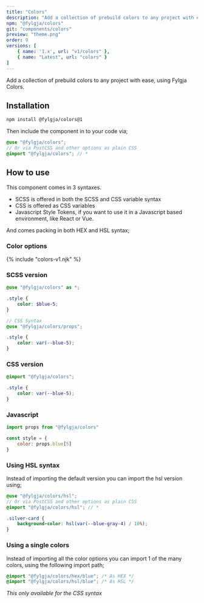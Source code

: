 ```yaml
---
title: "Colors"
description: "Add a collection of prebuild colors to any project with ease, using Fylgja Colors."
npm: "@fylgja/colors"
git: "components/colors"
preview: "theme.png"
order: 9
versions: [
    { name: '1.x', url: "v1/colors" },
    { name: "Latest", url: "colors" }
]
---
```


Add a collection of prebuild colors to any project with ease, using Fylgja Colors.

## Installation

```bash
npm install @fylgja/colors@1
```

Then include the component in to your code via;

```scss
@use "@fylgja/colors";
// Or via PostCSS and other options as plain CSS
@import "@fylgja/colors"; // *
```

## How to use

This component comes in 3 syntaxes.

- SCSS is offered in both the SCSS and CSS variable syntax
- CSS is offered as CSS variables
- Javascript Style Tokens,
  if you want to use it in a Javascript based environment, like React or Vue.

And comes packing in both HEX and HSL syntax;

### Color options

{% include "colors-v1.njk" %}

### SCSS version

```scss
@use "@fylgja/colors" as *;

.style {
    color: $blue-5;
}

// CSS Syntax
@use "@fylgja/colors/props";

.style {
    color: var(--blue-5);
}
```

### CSS version

```css
@import "@fylgja/colors";

.style {
    color: var(--blue-5);
}
```

### Javascript

```js
import props from "@fylgja/colors"

const style = {
    color: props.blue[5]
}
```

### Using HSL syntax

Instead of importing the default version you can import the hsl version using;

```scss
@use "@fylgja/colors/hsl";
// Or via PostCSS and other options as plain CSS
@import "@fylgja/colors/hsl"; // *

.silver-card {
    background-color: hsl(var(--blue-gray-4) / 10%);
}
```

### Using a single colors

Instead of importing all the color options you can import 1 of the many colors, using the following import path;

```css
@import "@fylgja/colors/hex/blue"; /* As HEX */
@import "@fylgja/colors/hsl/blue"; /* As HSL */
```

_This only available for the CSS syntax_
